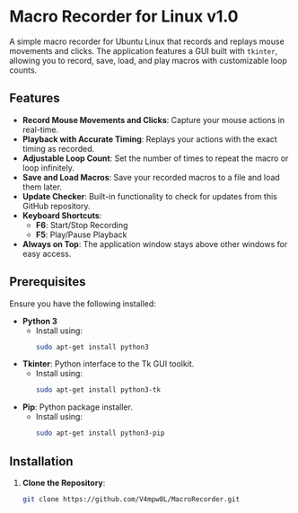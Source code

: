 # Macro Recorder for Linux v1.0

A simple macro recorder for Ubuntu Linux that records and replays mouse movements and clicks. The application features a GUI built with `tkinter`, allowing you to record, save, load, and play macros with customizable loop counts.

## Features

- **Record Mouse Movements and Clicks**: Capture your mouse actions in real-time.
- **Playback with Accurate Timing**: Replays your actions with the exact timing as recorded.
- **Adjustable Loop Count**: Set the number of times to repeat the macro or loop infinitely.
- **Save and Load Macros**: Save your recorded macros to a file and load them later.
- **Update Checker**: Built-in functionality to check for updates from this GitHub repository.
- **Keyboard Shortcuts**:
  - **F6**: Start/Stop Recording
  - **F5**: Play/Pause Playback
- **Always on Top**: The application window stays above other windows for easy access.

## Prerequisites

Ensure you have the following installed:

- **Python 3**
  - Install using:
    ```bash
    sudo apt-get install python3
    ```
- **Tkinter**: Python interface to the Tk GUI toolkit.
  - Install using:
    ```bash
    sudo apt-get install python3-tk
    ```
- **Pip**: Python package installer.
  - Install using:
    ```bash
    sudo apt-get install python3-pip
    ```

## Installation

1. **Clone the Repository**:
   ```bash
   git clone https://github.com/V4mpw0L/MacroRecorder.git

